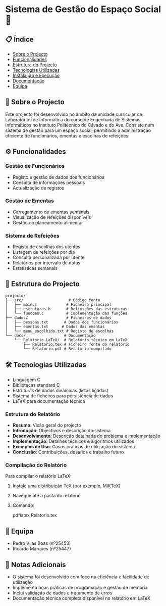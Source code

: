 # Sistema de Gestão do Espaço Social 🏢

## 📋 Índice
- [Sobre o Projecto](#sobre-o-projecto)
- [Funcionalidades](#funcionalidades)
- [Estrutura do Projecto](#estrutura-do-projecto)
- [Tecnologias Utilizadas](#tecnologias-utilizadas)
- [Instalação e Execução](#instalação-e-execução)
- [Documentação](#documentação)
- [Equipa](#equipa)

## 🎯 Sobre o Projecto
Este projecto foi desenvolvido no âmbito da unidade curricular de Laboratórios de Informática do curso de Engenharia de Sistemas Informáticos no Instituto Politécnico do Cávado e do Ave. Consiste num sistema de gestão para um espaço social, permitindo a administração eficiente de funcionários, ementas e escolhas de refeições.

## ⚙️ Funcionalidades
### Gestão de Funcionários
- Registo e gestão de dados dos funcionários
- Consulta de informações pessoais
- Actualização de registos

### Gestão de Ementas
- Carregamento de ementas semanais
- Visualização de refeições disponíveis
- Gestão do planeamento alimentar

### Sistema de Refeições
- Registo de escolhas dos utentes
- Listagem de refeições por dia
- Consulta personalizada por utente
- Relatórios por intervalo de datas
- Estatísticas semanais

## 📁 Estrutura do Projecto
```
projecto/
├── src/                    # Código fonte
│   ├── main.c             # Ficheiro principal
│   ├── estruturas.h       # Definições das estruturas
│   └── funcoes.c          # Implementação das funções
├── dados/                 # Ficheiros de dados
│   ├── pessoas.txt       # Dados dos funcionários
│   ├── ementas.txt      # Dados das ementas
│   └── menu_escolhido.txt # Registo de escolhas
└── docs/                 # Documentação
    └── Relatorio LaTeX/  # Relatório técnico em LaTeX
        ├── Relatorio.tex # Ficheiro fonte do relatório
        └── Relatorio.pdf # Relatório compilado
```

## 🛠️ Tecnologias Utilizadas
- Linguagem C
- Bibliotecas standard C
- Estruturas de dados dinâmicas (listas ligadas)
- Sistema de ficheiros para persistência de dados
- LaTeX para documentação técnica


### Estrutura do Relatório
- **Resumo**: Visão geral do projecto
- **Introdução**: Objectivos e descrição do sistema
- **Desenvolvimento**: Descrição detalhada do problema e implementação
- **Implementação**: Detalhes técnicos e algoritmos utilizados
- **Exemplos de Uso**: Casos práticos de utilização do sistema
- **Conclusão**: Contribuições, desafios e trabalho futuro

### Compilação do Relatório
Para compilar o relatório LaTeX:
1. Instale uma distribuição TeX (por exemplo, MiKTeX)
2. Navegue até à pasta do relatório
3. Comando:
   
   pdflatex Relatorio.tex
  

## 👥 Equipa
- Pedro Vilas Boas (nº25453)
- Ricardo Marques (nº25447)

## 📝 Notas Adicionais
- O sistema foi desenvolvido com foco na eficiência e facilidade de utilização
- Implementa boas práticas de programação e gestão de memória
- Inclui validação de dados e tratamento de erros
- Documentação técnica completa disponível no relatório em LaTeX
